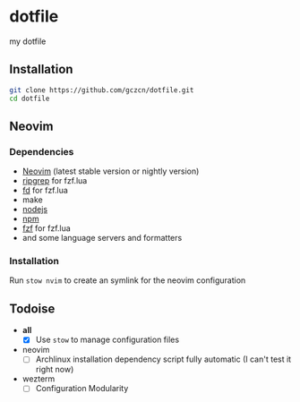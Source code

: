 # dotfile
my dotfile

## Installation
```bash
git clone https://github.com/gczcn/dotfile.git
cd dotfile
```

## Neovim
### Dependencies
- [Neovim](https://neovim.io/) (latest stable version or nightly version)
- [ripgrep](https://github.com/BurntSushi/ripgrep/) for fzf.lua
- [fd](https://github.com/sharkdp/fd/) for fzf.lua
- make
- [nodejs](https://nodejs.org/)
- [npm](https://www.npmjs.com/)
- [fzf](junegunn/fzf) for fzf.lua
- and some language servers and formatters

### Installation
Run `stow nvim` to create an symlink for the neovim configuration

## Todoise
* **all**
  - [x] Use `stow` to manage configuration files
* neovim
  - [ ] Archlinux installation dependency script fully automatic (I can't test it right now)
* wezterm
  - [ ] Configuration Modularity
